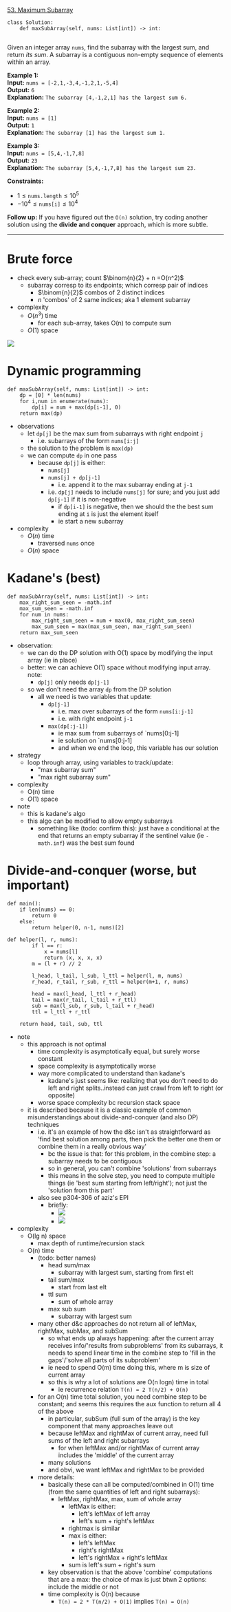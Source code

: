 [53. Maximum Subarray](https://leetcode.com/problems/maximum-subarray/)

```
class Solution:
    def maxSubArray(self, nums: List[int]) -> int:
        
```

Given an integer array `nums`, find the subarray with the largest sum, and return _its sum_.
A subarray is a contiguous non-empty sequence of elements within an array.

**Example 1:**  
**Input:** `nums = [-2,1,-3,4,-1,2,1,-5,4]`  
**Output:** `6`  
**Explanation:** `The subarray [4,-1,2,1] has the largest sum 6.`  

**Example 2:**  
**Input:** `nums = [1]`  
**Output:** `1`  
**Explanation:** `The subarray [1] has the largest sum 1.`  

**Example 3:**  
**Input:** `nums = [5,4,-1,7,8]`  
**Output:** `23`  
**Explanation:** `The subarray [5,4,-1,7,8] has the largest sum 23.`  

**Constraints:**
- $1 \leq \texttt{nums.length} \leq 10^5$
- $-10^4 \leq \texttt{nums[i]} \leq 10^4$

**Follow up:** If you have figured out the `O(n)` solution, try coding another solution using the **divide and conquer** approach, which is more subtle.

---
# Brute force
- check every sub-array; count $\binom{n}{2} + n =O(n^2)$
	- subarray corresp to its endpoints; which corresp pair of indices
		- $\binom{n}{2}$ combos of 2 distinct indices
		- $n$ 'combos' of 2 same indices; aka 1 element subarray
- complexity
	- $O(n^3)$ time
		- for each sub-array, takes O(n) to compute sum
	- $O(1)$ space

![](../!assets/attachments/Pasted%20image%2020240315181230.png)


# Dynamic programming
```
def maxSubArray(self, nums: List[int]) -> int:
	dp = [0] * len(nums)
	for i,num in enumerate(nums):
		dp[i] = num + max(dp[i-1], 0)
	return max(dp)
```
- observations
	- let `dp[j]` be the max sum from subarrays with right endpoint `j`
		- i.e. subarrays of the form `nums[i:j]`
	- the solution to the problem is `max(dp)`
	- we can compute `dp` in one pass
		- because `dp[j]` is either:
			- `nums[j]`
			- `nums[j] + dp[j-1]`
				- i.e. append it to the max subarray ending at `j-1`
			- i.e. `dp[j]` needs to include `nums[j]` for sure; and you just add `dp[j-1]` if it is non-negative
				- if `dp[i-1]` is negative, then we should the the best sum ending at `i` is just the element itself
				- ie start a new subarray
- complexity
	- $O(n)$ time
		- traversed `nums` once
	- $O(n)$ space

# Kadane's (best)
```
def maxSubArray(self, nums: List[int]) -> int:
    max_right_sum_seen = -math.inf
    max_sum_seen = -math.inf
    for num in nums:
        max_right_sum_seen = num + max(0, max_right_sum_seen)
        max_sum_seen = max(max_sum_seen, max_right_sum_seen)
    return max_sum_seen
```
- observation:
	- we can do the DP solution with O(1) space by modifying the input array (ie in place)
	- better: we can achieve O(1) space without modifying input array. note:
		- `dp[j]` only needs `dp[j-1]`
	- so we don't need the array `dp` from the DP solution
		- all we need is two variables that update:
			- `dp[j-1]`
				- i.e. max over subarrays of the form `nums[i:j-1]`
				- i.e. with right endpoint `j-1`
			- `max(dp[:j-1])`
				- ie max sum from subarrays of `nums[0:j-1]
				- ie solution on `nums[0:j-1]
				- and when we end the loop, this variable has our solution
- strategy
	- loop through array, using variables to track/update:
		- "max subarray sum"
		- "max right subarray sum"
- complexity
	- O(n) time
	- $O(1)$ space
- note
	- this is kadane's algo
	- this algo can be modified to allow empty subarrays
		- something like (todo: confirm this): just have a conditional at the end that returns an empty subarray if the sentinel value (ie `-math.inf`) was the best sum found


# Divide-and-conquer (worse, but important)
```
def main():
	if len(nums) == 0:
		return 0
	else:
		return helper(0, n-1, nums)[2]

def helper(l, r, nums):
		if l == r:
			x = nums[l]
			return (x, x, x, x) 
		m = (l + r) // 2

		l_head, l_tail, l_sub, l_ttl = helper(l, m, nums)
		r_head, r_tail, r_sub, r_ttl = helper(m+1, r, nums)

		head = max(l_head, l_ttl + r_head)
		tail = max(r_tail, l_tail + r_ttl)
		sub = max(l_sub, r_sub, l_tail + r_head)
		ttl = l_ttl + r_ttl

	return head, tail, sub, ttl
```
- note
	- this approach is not optimal
		- time complexity is asymptotically equal, but surely worse constant
		- space complexity is asymptotically worse
		- way more complicated to understand than kadane's
			- kadane's just seems like: realizing that you don't need to do left and right splits..instead can just crawl from left to right (or opposite)
		- worse space complexity bc recursion stack space
	- it is described because it is a classic example of common misunderstandings about divide-and-conquer (and also DP) techniques
		- i.e. it's an example of how the d&c isn't as straightforward as 'find best solution among parts, then pick the better one them or combine them in a really obvious way'
			- bc the issue is that: for this problem, in the combine step: a subarray needs to be contiguous
			- so in general, you can't combine 'solutions' from subarrays
			- this means in the solve step, you need to compute multiple things (ie 'best sum starting from left/right'); not just the 'solution from this part'
		- also see p304-306 of aziz's EPI
			- briefly:
				- ![](../!assets/attachments/Pasted%20image%2020240315181349.png)
				- ![](../!assets/attachments/Pasted%20image%2020240315181407.png)
- complexity
	- O(lg n) space
		- max depth of runtime/recursion stack
	- O(n) time
		- (todo: better names)
			- head sum/max
				- subarray with largest sum, starting from first elt
			- tail sum/max
				- start from last elt
			- ttl sum
				- sum of whole array
			- max sub sum
				- subarray with largest sum
		- many other d&c approaches do not return all of leftMax, rightMax, subMax, and subSum
			- so what ends up always happening: after the current array receives info/'results from subproblems' from its subarrays, it needs to spend linear time in the combine step to 'fill in the gaps'/'solve all parts of its subproblem'
			- ie need to spend O(m) time doing this, where m is size of current array
			- so this is why a lot of solutions are O(n logn) time in total
				- ie recurrence relation `T(n) = 2 T(n/2) + O(n)`
		- for an O(n) time total solution, you need combine step to be constant; and seems this requires the aux function to return all 4 of the above
			- in particular, subSum (full sum of the array) is the key component that many approaches leave out
			- because leftMax and rightMax of current array, need full sums of the left and right subarrays
				- for when leftMax and/or rightMax of current array includes the 'middle' of the current array
			- many solutions
			- and obvi, we want leftMax and rightMax to be provided
		- more details:
			- basically these can all be computed/combined in O(1) time (from the same quantities of left and right subarrays):
				- leftMax, rightMax, max, sum of whole array
					- leftMax is either:
						- left's leftMax of left array
						- left's sum + right's leftMax
					- rightmax is similar
					- max is either:
						- left's leftMax
						- right's rightMax
						- left's rightMax + right's leftMax
					- sum is left's sum + right's sum
			- key observation is that the above 'combine' computations that are a max:  the choice of max is just btwn 2 options: include the middle or not
			- time complexity is O(n) because
				- `T(n) = 2 * T(n/2) + O(1)` implies `T(n) = O(n)`

